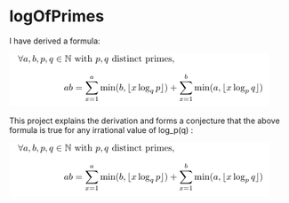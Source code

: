 # logOfPrimes

I have derived a formula:

![Main Result](result.png)

This project explains the derivation and forms a conjecture that the above formula is true for any irrational value of log_p(q) :

![Conjecture](result.png)